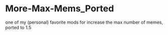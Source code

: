 # More-Max-Mems_Ported
  one of my (personal) favorite mods for increase the max number of memes, ported to 1.5
